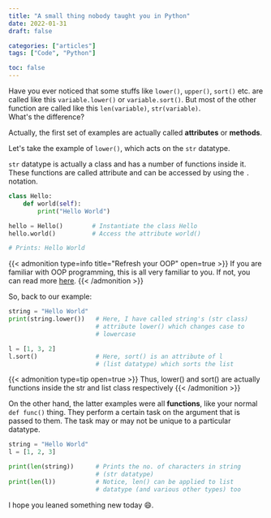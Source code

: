 ```yaml
---
title: "A small thing nobody taught you in Python"
date: 2022-01-31
draft: false

categories: ["articles"]
tags: ["Code", "Python"]

toc: false
---
```


Have you ever noticed that some stuffs like `lower()`, `upper()`, `sort()` etc. are called like this `variable.lower()` or `variable.sort()`. But most of the other function are called like this `len(variable)`, `str(variable)`.\
What's the difference?

<!--more-->

Actually, the first set of examples are actually called **attributes** or **methods**.

Let's take the example of `lower()`, which acts on the `str` datatype.

`str` datatype is actually a class and has a number of functions inside it. These functions are called attribute and can be accessed by using the `.` notation.

```python
class Hello:
    def world(self):
        print("Hello World")

hello = Hello()        # Instantiate the class Hello
hello.world()          # Access the attribute world()

# Prints: Hello World
```

{{< admonition type=info title="Refresh your OOP" open=true >}}
If you are familiar with OOP programming, this is all very familiar to you. If not, you can read more [here](https://www.tutorialspoint.com/python/python_classes_objects.htm).
{{< /admonition >}}

So, back to our example:

```python
string = "Hello World"
print(string.lower())   # Here, I have called string's (str class)
                        # attribute lower() which changes case to
                        # lowercase

l = [1, 3, 2]
l.sort()                # Here, sort() is an attribute of l
                        # (list datatype) which sorts the list
```

{{< admonition type=tip open=true >}}
Thus, lower() and sort() are actually functions inside the str and list class respectively
{{< /admonition >}}

On the other hand, the latter examples were all **functions**, like your normal `def func()` thing. They perform a certain task on the argument that is passed to them. The task may or may not be unique to a particular datatype.

```python
string = "Hello World"
l = [1, 2, 3]

print(len(string))      # Prints the no. of characters in string
                        # (str datatype)
print(len(l))           # Notice, len() can be applied to list
                        # datatype (and various other types) too
```
I hope you leaned something new today :smile:.
